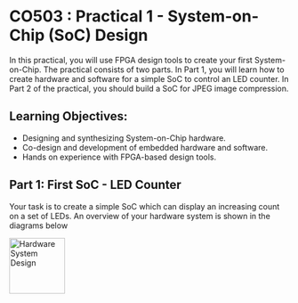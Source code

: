 # CO503 : Practical 1 - System-on-Chip (SoC) Design
In this practical, you will use FPGA design tools to create your first System-on-Chip. The practical
consists of two parts. In Part 1, you will learn how to create hardware and software for a simple
SoC to control an LED counter. In Part 2 of the practical, you should build a SoC for JPEG image
compression.

## Learning Objectives:
- Designing and synthesizing System-on-Chip hardware.
- Co-design and development of embedded hardware and software.
- Hands on experience with FPGA-based design tools.

## Part 1: First SoC - LED Counter
Your task is to create a simple SoC which can display an increasing count on a set of LEDs. An
overview of your hardware system is shown in the diagrams below

<img src="/imgSrc/hardwareSystemDiagram.jpg" alt="Hardware System Design" style="height: 100px; width:100px;"/>
